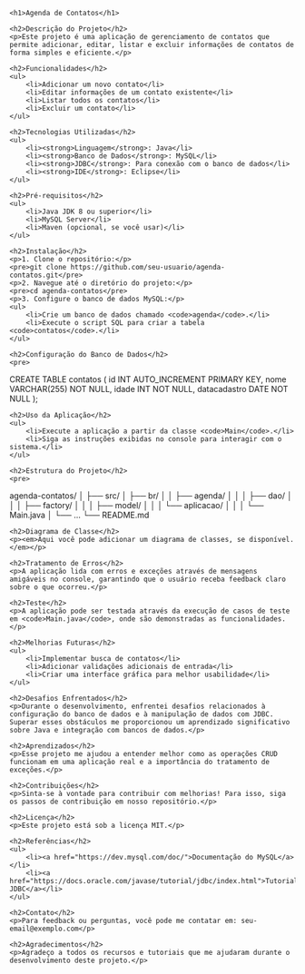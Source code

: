 <!DOCTYPE html>
<html lang="pt-br">
<head>
    <meta charset="UTF-8">
    <meta name="viewport" content="width=device-width, initial-scale=1.0">
    <title>Agenda de Contatos - README</title>
</head>
<body>

    <h1>Agenda de Contatos</h1>

    <h2>Descrição do Projeto</h2>
    <p>Este projeto é uma aplicação de gerenciamento de contatos que permite adicionar, editar, listar e excluir informações de contatos de forma simples e eficiente.</p>

    <h2>Funcionalidades</h2>
    <ul>
        <li>Adicionar um novo contato</li>
        <li>Editar informações de um contato existente</li>
        <li>Listar todos os contatos</li>
        <li>Excluir um contato</li>
    </ul>

    <h2>Tecnologias Utilizadas</h2>
    <ul>
        <li><strong>Linguagem</strong>: Java</li>
        <li><strong>Banco de Dados</strong>: MySQL</li>
        <li><strong>JDBC</strong>: Para conexão com o banco de dados</li>
        <li><strong>IDE</strong>: Eclipse</li>
    </ul>

    <h2>Pré-requisitos</h2>
    <ul>
        <li>Java JDK 8 ou superior</li>
        <li>MySQL Server</li>
        <li>Maven (opcional, se você usar)</li>
    </ul>

    <h2>Instalação</h2>
    <p>1. Clone o repositório:</p>
    <pre>git clone https://github.com/seu-usuario/agenda-contatos.git</pre>
    <p>2. Navegue até o diretório do projeto:</p>
    <pre>cd agenda-contatos</pre>
    <p>3. Configure o banco de dados MySQL:</p>
    <ul>
        <li>Crie um banco de dados chamado <code>agenda</code>.</li>
        <li>Execute o script SQL para criar a tabela <code>contatos</code>.</li>
    </ul>

    <h2>Configuração do Banco de Dados</h2>
    <pre>
CREATE TABLE contatos (
    id INT AUTO_INCREMENT PRIMARY KEY,
    nome VARCHAR(255) NOT NULL,
    idade INT NOT NULL,
    datacadastro DATE NOT NULL
);
    </pre>

    <h2>Uso da Aplicação</h2>
    <ul>
        <li>Execute a aplicação a partir da classe <code>Main</code>.</li>
        <li>Siga as instruções exibidas no console para interagir com o sistema.</li>
    </ul>

    <h2>Estrutura do Projeto</h2>
    <pre>
agenda-contatos/
│
├── src/
│   ├── br/
│   │   ├── agenda/
│   │   │   ├── dao/
│   │   │   ├── factory/
│   │   │   ├── model/
│   │   │   └── aplicacao/
│   │   │       └── Main.java
│   └── ...
└── README.md
    </pre>

    <h2>Diagrama de Classe</h2>
    <p><em>Aqui você pode adicionar um diagrama de classes, se disponível.</em></p>

    <h2>Tratamento de Erros</h2>
    <p>A aplicação lida com erros e exceções através de mensagens amigáveis no console, garantindo que o usuário receba feedback claro sobre o que ocorreu.</p>

    <h2>Teste</h2>
    <p>A aplicação pode ser testada através da execução de casos de teste em <code>Main.java</code>, onde são demonstradas as funcionalidades.</p>

    <h2>Melhorias Futuras</h2>
    <ul>
        <li>Implementar busca de contatos</li>
        <li>Adicionar validações adicionais de entrada</li>
        <li>Criar uma interface gráfica para melhor usabilidade</li>
    </ul>

    <h2>Desafios Enfrentados</h2>
    <p>Durante o desenvolvimento, enfrentei desafios relacionados à configuração do banco de dados e à manipulação de dados com JDBC. Superar esses obstáculos me proporcionou um aprendizado significativo sobre Java e integração com bancos de dados.</p>

    <h2>Aprendizados</h2>
    <p>Esse projeto me ajudou a entender melhor como as operações CRUD funcionam em uma aplicação real e a importância do tratamento de exceções.</p>

    <h2>Contribuições</h2>
    <p>Sinta-se à vontade para contribuir com melhorias! Para isso, siga os passos de contribuição em nosso repositório.</p>

    <h2>Licença</h2>
    <p>Este projeto está sob a licença MIT.</p>

    <h2>Referências</h2>
    <ul>
        <li><a href="https://dev.mysql.com/doc/">Documentação do MySQL</a></li>
        <li><a href="https://docs.oracle.com/javase/tutorial/jdbc/index.html">Tutorial JDBC</a></li>
    </ul>

    <h2>Contato</h2>
    <p>Para feedback ou perguntas, você pode me contatar em: seu-email@exemplo.com</p>

    <h2>Agradecimentos</h2>
    <p>Agradeço a todos os recursos e tutoriais que me ajudaram durante o desenvolvimento deste projeto.</p>

</body>
</html>
